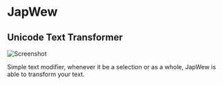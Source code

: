# JapWew
## Unicode Text Transformer

![Screenshot](https://guitarxhero.github.io/imgs/jw0-cs.png)

Simple text modifier, whenever it be a selection or as a whole, JapWew is able to transform your text.